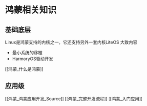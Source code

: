# 鸿蒙相关知识
## 基础底层
Linux是鸿蒙支持的内核之一，它还支持另外一套内核LiteOS
大致内容
+ 最小系统的移植
+ HarmoryOS驱动开发

[[鸿蒙_什么是鸿蒙]]


## 应用级
[[鸿蒙_鸿蒙应用开发_Source]]
[[鸿蒙_完整开发流程]]
[[鸿蒙_入门应用]]